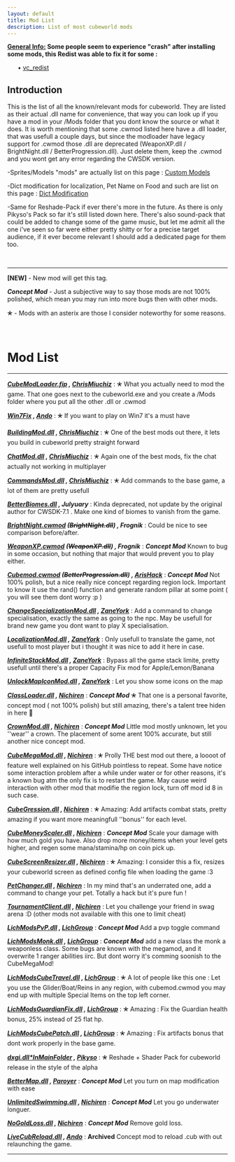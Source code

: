 ```yaml
---
layout: default
title: Mod List
description: List of most cubeworld mods
---
```

**<u>General Info:</u> Some people seem to experience "crash" after installing some mods, this Redist was able to fix it for some :**

&nbsp;&nbsp;&nbsp;&nbsp;&nbsp;&nbsp;&bull; [vc_redist ](https://support.microsoft.com/en-ca/help/2977003/the-latest-supported-visual-c-downloads)

## Introduction

This is the list of all the known/relevant mods for cubeworld. They are listed as their actual .dll name for convenience, that way you can look up if you have a mod in your /Mods folder that you dont know the source or what it does. It is worth mentioning that some .cwmod listed here have a .dll loader, that was usefull a couple days, but since the modloader have legacy support for .cwmod those .dll are deprecated (WeaponXP.dll / BrightNight.dll / BetterProgression.dll). Just delete them, keep the .cwmod and you wont get any error regarding the CWSDK version.

-Sprites/Models "mods" are actually list on this page : [Custom Models](https://paroyer.github.io/ModCatalogue/Mods/Models)

-Dict modification for localization, Pet Name on Food and such are list on this page : [Dict Modification](https://paroyer.github.io/ModCatalogue/Mods/Dict)

-Same for Reshade-Pack if ever there's more in the future. As there is only Pikyso's Pack so far it's still listed down here. There's also sound-pack that could be added to change some of the game music, but let me admit all the one i've seen so far were either pretty shitty or for a precise target audience, if it ever become relevant I should add a dedicated page for them too.

&nbsp;&nbsp;&nbsp;&nbsp;&nbsp;&nbsp;

_________________

**\[NEW\]** - New mod will get this tag.

_**_Concept Mod_**_ - Just a subjective way to say those mods are not 100% polished, which mean you may run into more bugs then with other mods.

&#128945; - Mods with an asterix are those I consider noteworthy for some reasons.

&nbsp;&nbsp;&nbsp;&nbsp;&nbsp;&nbsp;

# Mod List

_________________

***[CubeModLoader.fip](https://paroyer.github.io/ModCatalogue/Mods/ModLoader) , [ChrisMiuchiz](https://github.com/ChrisMiuchiz)*** : &#128945; What you actually need to mod the game. That one goes next to the cubeworld.exe and you create a /Mods folder where you put all the other .dll or .cwmod

***[Win7Fix](https://github.com/CWTesseract/win7fix) , [Ando](https://github.com/Andoryuuta)*** : &#128945; If you want to play on Win7 it's a must have

***[BuildingMod.dll](https://paroyer.github.io/ModCatalogue/Mods/BuildingMod) , [ChrisMiuchiz](https://github.com/ChrisMiuchiz)*** : &#128945; One of the best mods out there, it lets you build in cubeworld pretty straight forward

***[ChatMod.dll](https://paroyer.github.io/ModCatalogue/Mods/ChatMod) , [ChrisMiuchiz](https://github.com/ChrisMiuchiz)*** : &#128945; Again one of the best mods, fix the chat actually not working in multiplayer

***[CommandsMod.dll](https://paroyer.github.io/ModCatalogue/Mods/CommandsMod) , [ChrisMiuchiz](https://github.com/ChrisMiuchiz)*** : &#128945; Add commands to the base game, a lot of them are pretty usefull

***[BetterBiomes.dll](https://paroyer.github.io/ModCatalogue/Mods/BetterBiomes) , Julyuary*** : Kinda deprecated, not update by the original author for CWSDK-7.1 . Make one kind of biomes to vanish from the game.

***[BrightNight.cwmod](https://paroyer.github.io/ModCatalogue/Mods/BrightNight) (~~BrightNight.dll~~) , Frognik*** : Could be nice to see comparison before/after.

***[WeaponXP.cwmod](https://paroyer.github.io/ModCatalogue/Mods/WeaponXP) (~~WeaponXP.dll~~) , Frognik*** : _**_Concept Mod_**_ Known to bug in some occasion, but nothing that major that would prevent you to play either.

***[Cubemod.cwmod](https://paroyer.github.io/ModCatalogue/Mods/CubeMod) (~~BetterProgression.dll~~) , [ArisHack](https://github.com/arishackstv)*** : _**_Concept Mod_**_ Not 100% polish, but a nice really nice concept regarding region lock. Important to know it use the rand() function and generate random pillar at some point ( you will see them dont worry :p )


***[ChangeSpecializationMod.dll](https://paroyer.github.io/ModCatalogue/Mods/ChangeSpecializationMod) , [ZaneYork](https://github.com/ZaneYork)*** : Add a command to change specialisation, exactly the same as going to the npc. May be usefull for brand new game you dont want to play X specialisation.

***[LocalizationMod.dll](https://paroyer.github.io/ModCatalogue/Mods/LocalizationMod) , [ZaneYork](https://github.com/ZaneYork)*** : Only usefull to translate the game, not usefull to most player but i thought it was nice to add it here in case.

***[InfiniteStackMod.dll](https://paroyer.github.io/ModCatalogue/Mods/InfiniteStackMod) , [ZaneYork](https://github.com/ZaneYork)*** : Bypass all the game stack limite, pretty usefull until there's a proper Capacity Fix mod for Apple/Lemon/Banana

***[UnlockMapIconMod.dll](https://paroyer.github.io/ModCatalogue/Mods/UnlockMapIconMod) , [ZaneYork](https://github.com/ZaneYork)*** : Let you show some icons on the map

***[ClassLoader.dll](https://paroyer.github.io/ModCatalogue/Mods/ClassLoader) , [Nichiren](https://github.com/thetrueoneshots)*** : _**_Concept Mod_**_ &#128945; That one is a personal favorite, concept mod ( not 100% polish) but still amazing, there's a talent tree hiden in here 👀

***[CrownMod.dll](https://paroyer.github.io/ModCatalogue/Mods/CrownMod) , [Nichiren](https://github.com/thetrueoneshots)*** : _**_Concept Mod_**_ Little mod mostly unknown, let you ''wear'' a crown. The placement of some arent 100% accurate, but still another nice concept mod.

***[CubeMegaMod.dll](https://paroyer.github.io/ModCatalogue/Mods/CubeMegaMod) , [Nichiren](https://github.com/thetrueoneshots)*** : &#128945; Prolly THE best mod out there, a loooot of feature well explained on his GitHub pointless to repeat. Some have notice some interaction problem after a while under water or for other reasons, it's a known bug atm the only fix is to restart the game. May cause weird interaction with other mod that modifie the region lock, turn off mod id 8 in such case.

***[CubeGression.dll](https://paroyer.github.io/ModCatalogue/Mods/CubeGression) , [Nichiren](https://github.com/thetrueoneshots)*** : &#128945; Amazing: Add artifacts combat stats, pretty amazing if you want more meaningfull ''bonus'' for each level.

***[CubeMoneyScaler.dll](https://paroyer.github.io/ModCatalogue/Mods/CubeMoneyScaler) , [Nichiren](https://github.com/thetrueoneshots)*** : _**_Concept Mod_**_ Scale your damage with how much gold you have. Also drop more money/items when your level gets higher, and regen some mana/stamina/hp on coin pick up.

***[CubeScreenResizer.dll](https://paroyer.github.io/ModCatalogue/Mods/CubeScreenResizer) , [Nichiren](https://github.com/thetrueoneshots)*** : &#128945; Amazing: I consider this a fix, resizes your cubeworld screen as defined config file when loading the game :3 

***[PetChanger.dll](https://paroyer.github.io/ModCatalogue/Mods/PetChanger) , [Nichiren](https://github.com/thetrueoneshots)*** : In my mind that's an underrated one, add a command to change your pet. Totally a hack but it's pure fun !

***[TournamentClient.dll](https://paroyer.github.io/ModCatalogue/Mods/TournamentClient) , [Nichiren](https://github.com/thetrueoneshots)*** : Let you challenge your friend in swag arena :D (other mods not available with this one to limit cheat)

***[LichModsPvP.dll](https://paroyer.github.io/ModCatalogue/Mods/LichModsPvP) , [LichGroup](https://github.com/LockManipulator)*** : _**_Concept Mod_**_ Add a pvp toggle command 

***[LichModsMonk.dll](https://paroyer.github.io/ModCatalogue/Mods/LichModsMonk) , [LichGroup](https://github.com/LockManipulator)*** : _**_Concept Mod_**_ add a new class the monk a weaponless class. Some bugs are known with the megamod, and it overwrite 1 ranger abilities iirc. But dont worry it's comming soonish to the CubeMegaMod!

***[LichModsCubeTravel.dll](https://paroyer.github.io/ModCatalogue/Mods/LichModsCubeTravel) , [LichGroup](https://github.com/LockManipulator)*** : &#128945; A lot of people like this one : Let you use the Glider/Boat/Reins in any region, with cubemod.cwmod you may end up with multiple Special Items on the top left corner.

***[LichModsGuardianFix.dll](https://paroyer.github.io/ModCatalogue/Mods/LichModsGuardianFix) , [LichGroup](https://github.com/LockManipulator)*** : &#128945; Amazing : Fix the Guardian health bonus, 25% instead of 25 flat hp.

***[LichModsCubePatch.dll](https://paroyer.github.io/ModCatalogue/Mods/LichModsCubePatch) , [LichGroup](https://github.com/LockManipulator)*** : &#128945; Amazing : Fix artifacts bonus that dont work properly in the base game.

***[dxgi.dll\*InMainFolder](https://paroyer.github.io/ModCatalogue/Mods/Reshade) , [Pikyso](https://www.reddit.com/r/CubeWorld/comments/mkzp5k/cube_world_enhanced_atmosphere_official_launch/)*** : &#128945; Reshade + Shader Pack for cubeworld release in the style of the alpha

***[BetterMap.dll](https://paroyer.github.io/ModCatalogue/Mods/BetterMap) , [Paroyer](https://github.com/Paroyer)*** : _**_Concept Mod_**_ Let you turn on map modification with ease

***[UnlimitedSwimming.dll](https://paroyer.github.io/ModCatalogue/Mods/UnlimitedSwimming) , [Nichiren](https://github.com/thetrueoneshots)*** : _**_Concept Mod_**_ Let you go underwater longuer.

***[NoGoldLoss.dll](https://paroyer.github.io/ModCatalogue/Mods/NoGoldLoss) , [Nichiren](https://github.com/thetrueoneshots)*** : _**_Concept Mod_**_ Remove gold loss.

***[LiveCubReload.dll](https://github.com/CWTesseract/LiveCubReload) , [Ando](https://github.com/Andoryuuta)*** : **Archived** Concept mod to reload .cub with out relaunching the game.

_________________


<script src="https://utteranc.es/client.js"
        repo="Paroyer/Comment" 
        issue-term="pathname"
        theme="github-dark"
        label="Comment"
        crossorigin="anonymous"
        async>
</script>  
